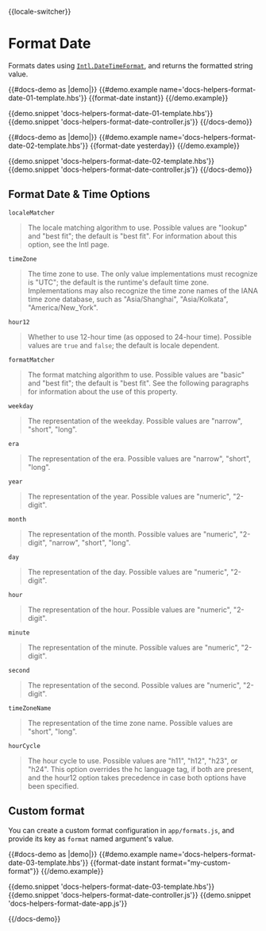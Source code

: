 {{locale-switcher}}
# Format Date

Formats dates using [<code>Intl.DateTimeFormat</code>](https://developer.mozilla.org/en-US/docs/Web/JavaScript/Reference/Global_Objects/DateTimeFormat), and returns the formatted string value.

{{#docs-demo as |demo|}}
  {{#demo.example name='docs-helpers-format-date-01-template.hbs'}}
    {{format-date instant}}
  {{/demo.example}}

  {{demo.snippet 'docs-helpers-format-date-01-template.hbs'}}
  {{demo.snippet 'docs-helpers-format-date-controller.js'}}
{{/docs-demo}}

{{#docs-demo as |demo|}}
  {{#demo.example name='docs-helpers-format-date-02-template.hbs'}}
    {{format-date yesterday}}
  {{/demo.example}}

  {{demo.snippet 'docs-helpers-format-date-02-template.hbs'}}
  {{demo.snippet 'docs-helpers-format-date-controller.js'}}
{{/docs-demo}}

## Format Date & Time Options
`localeMatcher`

> The locale matching algorithm to use. Possible values are "lookup" and
> "best fit"; the default is "best fit". For information about this option,
> see the Intl page.

`timeZone`

> The time zone to use. The only value implementations must recognize is
> "UTC"; the default is the runtime's default time zone. Implementations may
> also recognize the time zone names of the IANA time zone database, such as
> "Asia/Shanghai", "Asia/Kolkata", "America/New_York".

`hour12`

> Whether to use 12-hour time (as opposed to 24-hour time). Possible values
> are `true` and `false`; the default is locale dependent.

`formatMatcher`

> The format matching algorithm to use. Possible values are "basic" and
> "best fit"; the default is "best fit". See the following paragraphs for
> information about the use of this property.

`weekday`

> The representation of the weekday. Possible values are "narrow",
> "short", "long".

`era`

> The representation of the era. Possible values are "narrow", "short",
> "long".

`year`

> The representation of the year. Possible values are "numeric", "2-digit".

`month`

> The representation of the month. Possible values are "numeric", "2-digit",
> "narrow", "short", "long".

`day`

> The representation of the day. Possible values are "numeric", "2-digit".

`hour`

> The representation of the hour. Possible values are "numeric", "2-digit".

`minute`

> The representation of the minute. Possible values are "numeric", "2-digit".

`second`

> The representation of the second. Possible values are "numeric", "2-digit".

`timeZoneName`

> The representation of the time zone name. Possible values are "short",
> "long".

`hourCycle`

> The hour cycle to use. Possible values are "h11", "h12", "h23", or "h24".
> This option overrides the hc language tag, if both are present, and the
> hour12 option takes precedence in case both options have been specified.

## Custom format

You can create a custom format configuration in `app/formats.js`, and provide its key as `format` named argument's value.

{{#docs-demo as |demo|}}
  {{#demo.example name='docs-helpers-format-date-03-template.hbs'}}
    {{format-date instant format="my-custom-format"}}
  {{/demo.example}}

  {{demo.snippet 'docs-helpers-format-date-03-template.hbs'}}
  {{demo.snippet 'docs-helpers-format-date-controller.js'}}
  {{demo.snippet 'docs-helpers-format-date-app.js'}}

{{/docs-demo}}
